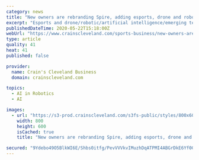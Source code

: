 ```yaml
---
category: news
title: "New owners are rebranding Spire, adding esports, drone and robotics programs to boarding academy"
excerpt: "Esports and drone/robotic/artificial intelligence/emerging technology have joined basketball ... as a \"9 to 99\" approach that will focus on potential customers \"across the spectrum of ages.\" The new esports and drone/robotics programs, if students are allowed on campus in the fall, are expected to feature four hours per day in the respective ..."
publishedDateTime: 2020-05-22T15:18:00Z
webUrl: "https://www.crainscleveland.com/sports-business/new-owners-are-rebranding-spire-adding-esports-drone-and-robotics-programs-boarding"
type: article
quality: 41
heat: 41
published: false

provider:
  name: Crain's Cleveland Business
  domain: crainscleveland.com

topics:
  - AI in Robotics
  - AI

images:
  - url: "https://s3-prod.crainscleveland.com/s3fs-public/styles/800x600/public/Spire%20overhead_i.jpg"
    width: 800
    height: 600
    isCached: true
    title: "New owners are rebranding Spire, adding esports, drone and robotics programs to boarding academy"

secured: "9Ydebo49O5BlkWI6E/Shbs0itfg/PevVVVkvIMuzhDqATPMI4ABGrDkE6Yf0GX//uP90YV3dN4mava94yk9iVkT5KA3Z/WIUX+krn34yEz2K2xsEuXJ4x8bGDaL2GYrdutHJmyJ0uB9fFW+QUTCvnX+ThXU/8x5tZkAsxm6qrArQ3XilXVLhmlq0RNUTt63JnSGmD5IefgV4QR1jR3RIIQt4M+a2VOJgd85aDhY417x6KsHmzxv2Vob3SeobrlkvQgP5URrqbGszpwsgudcD6apFKps0Sjq9WmmvySYjBtGDAuhDPlXXfkb5d8ouSOzP76hCztCoG/dtJbzmX205vDjhBTFTMcdv1j1wgKgEuU/c3Mygrf+fC7DN8aDqTs6K7aDPWpt9gM3HVfuN5S1uOYZvUuwjgG8x2y3kuLOC3H40KxsZt/yZ/Sa3Ln+cRmUPMFKeX+u45TtrcR7c7vN7P9gGy/gk/GJmHZHBbJ1Xme8=;0LqLt3GclJBfWwgFBGNDQA=="
---
```


